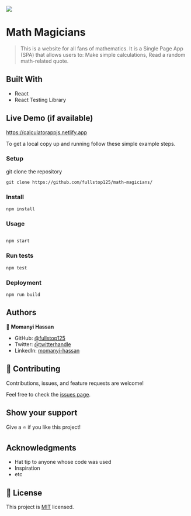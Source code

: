 ![](https://img.shields.io/badge/Microverse-blueviolet)

# Math Magicians

> This is a website for all fans of mathematics. It is a Single Page App (SPA) that allows users to: Make simple calculations, Read a random math-related quote.

## Built With

- React
- React Testing Library

## Live Demo (if available)

https://calculatorappjs.netlify.app

To get a local copy up and running follow these simple example steps.

### Setup

git clone the repository

```
git clone https://github.com/fullstop125/math-magicians/
```

### Install

```
npm install
```

### Usage

```

npm start
```

### Run tests

```
npm test
```

### Deployment

```
npm run build
```

## Authors

👤 **Momanyi Hassan**

- GitHub: [@fullstop125](https://github.com/fullstop125)
- Twitter: [@twitterhandle](https://twitter.com/moseshassany)
- LinkedIn: [momanyi-hassan](https://linkedin.com/in/momanyi-hassan-32a489180/)

## 🤝 Contributing

Contributions, issues, and feature requests are welcome!

Feel free to check the [issues page](https://github.com/fullstop125/math-magicians/issues/).

## Show your support

Give a ⭐️ if you like this project!

## Acknowledgments

- Hat tip to anyone whose code was used
- Inspiration
- etc

## 📝 License

This project is [MIT](https://choosealicense.com/licenses/mit/) licensed.
